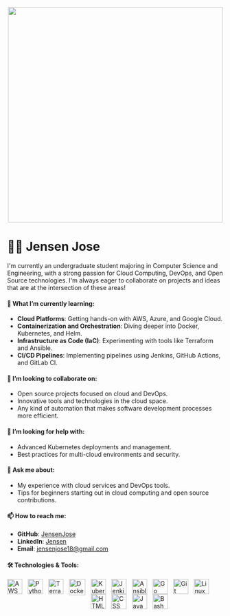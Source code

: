 <div id="header" align="center">
  <img src="https://media.giphy.com/media/v1.Y2lkPTc5MGI3NjExMnU3b3RnemRqY3ZpNXNubGEyNXlhdXduMDBnem9veXB4ZTR0NWFzNyZlcD12MV9pbnRlcm5hbF9naWZfYnlfaWQmY3Q9Zw/RbDKaczqWovIugyJmW/giphy.gif" width="500"/>
</div>

# 🏄‍♂️ Jensen Jose 

I'm currently an undergraduate student majoring in Computer Science and Engineering, with a strong passion for Cloud Computing, DevOps, and Open Source technologies. I'm always eager to collaborate on projects and ideas that are at the intersection of these areas!

#### 🌱 What I’m currently learning:
- **Cloud Platforms**: Getting hands-on with AWS, Azure, and Google Cloud.
- **Containerization and Orchestration**: Diving deeper into Docker, Kubernetes, and Helm.
- **Infrastructure as Code (IaC)**: Experimenting with tools like Terraform and Ansible.
- **CI/CD Pipelines**: Implementing pipelines using Jenkins, GitHub Actions, and GitLab CI.

#### 👯 I’m looking to collaborate on:
- Open source projects focused on cloud and DevOps.
- Innovative tools and technologies in the cloud space.
- Any kind of automation that makes software development processes more efficient.

#### 🤔 I’m looking for help with:
- Advanced Kubernetes deployments and management.
- Best practices for multi-cloud environments and security.

#### 💬 Ask me about:
- My experience with cloud services and DevOps tools.
- Tips for beginners starting out in cloud computing and open source contributions.

#### 📫 How to reach me:
- **GitHub**: [JensenJose](https://github.com/JensenJose)
- **LinkedIn**: [Jensen](https://www.linkedin.com/in/jensenjose)
- **Email**: jensenjose18@gmail.com



#### 🛠 Technologies & Tools:
<img align="left" alt="AWS" width="35px" style="padding-right:10px;" src="https://cdn.jsdelivr.net/gh/devicons/devicon@latest/icons/amazonwebservices/amazonwebservices-original-wordmark.svg" />
<img align="left" alt="Python" width="35px" style="padding-right:10px;" src="https://cdn.jsdelivr.net/gh/devicons/devicon@latest/icons/python/python-original.svg" />
<img align="left" alt="Terraform" width="35px" style="padding-right:10px;" src="https://cdn.jsdelivr.net/gh/devicons/devicon@latest/icons/terraform/terraform-original.svg" />
<img align="left" alt="Docker" width="38px" style="padding-right:10px;" src="https://cdn.jsdelivr.net/gh/devicons/devicon@latest/icons/docker/docker-original.svg" />
<img align="left" alt="Kubernetes" width="35px" style="padding-right:10px;" src="https://cdn.jsdelivr.net/gh/devicons/devicon@latest/icons/kubernetes/kubernetes-original.svg" />
<img align="left" alt="Jenkins" width="35px" style="padding-right:10px;" src="https://cdn.jsdelivr.net/gh/devicons/devicon/icons/jenkins/jenkins-original.svg" />
<img align="left" alt="Ansible" width="35px" style="padding-right:10px;" src="https://cdn.jsdelivr.net/gh/devicons/devicon/icons/ansible/ansible-original.svg" />
<img align="left" alt="Go" width="35px" style="padding-right:10px;" src="https://cdn.jsdelivr.net/gh/devicons/devicon@latest/icons/go/go-original.svg" />
<img align="left" alt="Git" width="35px" style="padding-right:10px;" src="https://cdn.jsdelivr.net/gh/devicons/devicon/icons/git/git-original.svg" />
<img align="left" alt="Linux" width="35px" style="padding-right:10px;" src="https://cdn.jsdelivr.net/gh/devicons/devicon/icons/linux/linux-original.svg" />
<img align="left" alt="HTML" width="35px" style="padding-right:10px;" src="https://cdn.jsdelivr.net/gh/devicons/devicon/icons/html5/html5-plain.svg" />
<img align="left" alt="CSS" width="35px" style="padding-right:10px;" src="https://cdn.jsdelivr.net/gh/devicons/devicon/icons/css3/css3-plain.svg" />
<img align="left" alt="JavaScript" width="35px" style="padding-right:10px;" src="https://cdn.jsdelivr.net/gh/devicons/devicon/icons/javascript/javascript-plain.svg" />
<img align="left" alt="Bash" width="35px" style="padding-right:10px;" src="https://cdn.jsdelivr.net/gh/devicons/devicon/icons/bash/bash-original.svg" />
<br/>

#

